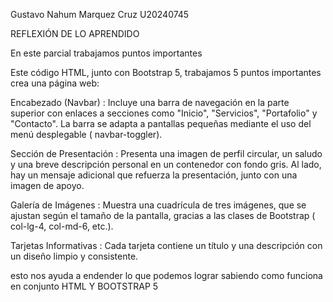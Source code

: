 Gustavo Nahum Marquez Cruz U20240745

REFLEXIÓN DE LO APRENDIDO

En este parcial trabajamos puntos importantes 

Este código HTML, junto con Bootstrap 5, trabajamos 5 puntos importantes crea una página web:

Encabezado (Navbar) : Incluye una barra de navegación en la parte superior con enlaces a secciones como "Inicio", "Servicios", "Portafolio" y "Contacto". La barra se adapta a pantallas pequeñas mediante el uso del menú desplegable ( navbar-toggler).
   
Sección de Presentación : Presenta una imagen de perfil circular, un saludo y una breve descripción personal en un contenedor con fondo gris. Al lado, hay un mensaje adicional que refuerza la presentación, junto con una imagen de apoyo.

   
Galería de Imágenes : Muestra una cuadrícula de tres imágenes, que se ajustan según el tamaño de la pantalla, gracias a las clases de Bootstrap ( col-lg-4, col-md-6, etc.).

   
Tarjetas Informativas : Cada tarjeta contiene un título y una descripción con un diseño limpio y consistente.


esto nos ayuda a endender lo que podemos lograr sabiendo como funciona en conjunto HTML Y BOOTSTRAP 5
